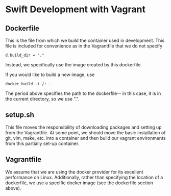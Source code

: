 # Swift Development with Vagrant

## Dockerfile
This is the file from which we build the container used in development.
This file is included for convenience
as in the Vagrantfile that we do not specify
<p><code>d.build_dir = "."</code></p>
Instead, we specifically use the image created by this dockerfile.

If you would like to build a new image,
use
<p><code>docker build -t <username>/<imagename>:<tag> .</code></p>
The period above specifies the path to the dockerfile--
in this case, it is in the current directory,
so we use ".".

## setup.sh
This file moves the responsibility of downloading packages and setting up
from the Vagrantfile.
At some point, we should move the basic installation of git, vim, make, etc.
into a container and then build our vagrant environments
from this partially set-up container.

## Vagrantfile
We assume that we are using the docker provider for its excellent performance on Linux.
Additionally, rather than specifying the location of a dockerfile,
we use a specific docker image (see the dockerfile section above).
